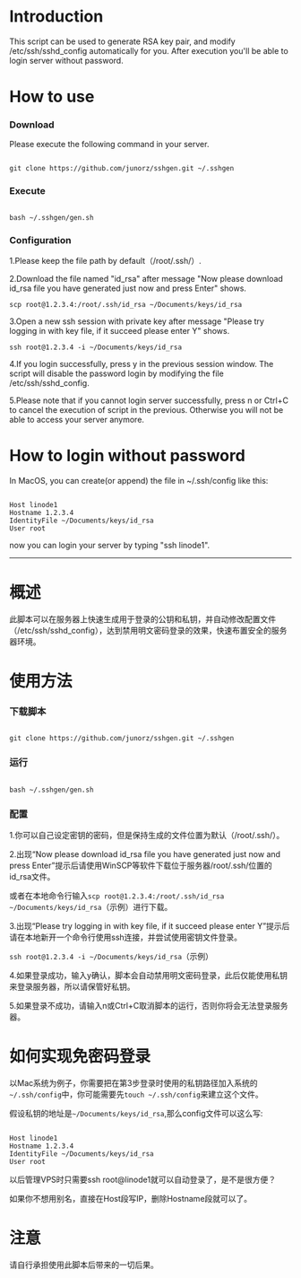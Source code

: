 <h1>Introduction</h1>
This script can be used to generate RSA key pair, and modify /etc/ssh/sshd_config automatically for you.
After execution you'll be able to login server without password.

<h1>How to use</h1>
<h3>Download</h3>
Please execute the following command in your server.
<pre><code>
git clone https://github.com/junorz/sshgen.git ~/.sshgen
</code></pre>

<h3>Execute</h3>
<pre><code>
bash ~/.sshgen/gen.sh
</code></pre>

<h3>Configuration</h3>
<p>1.Please keep the file path by default（/root/.ssh/）.</p>
<p>2.Download the file named "id_rsa" after message "Now please download id_rsa file you have generated just now and press Enter" shows.</p>
<p><code>scp root@1.2.3.4:/root/.ssh/id_rsa ~/Documents/keys/id_rsa</code></p>
<p>3.Open a new ssh session with private key after message "Please try logging in with key file, if it succeed please enter Y" shows.</p>
<p><code>ssh root@1.2.3.4 -i ~/Documents/keys/id_rsa</code></p>
<p>4.If you login successfully, press y in the previous session window. The script will disable the password login by modifying the file /etc/ssh/sshd_config.</p>
<p>5.Please note that if you cannot login server successfully, press n or Ctrl+C to cancel the execution of script in the previous. Otherwise you will not be able to access your server anymore.</p>

<h1>How to login without password</h1>
<p>In MacOS, you can create(or append) the file in ~/.ssh/config like this:</p>
<pre><code>
Host linode1
Hostname 1.2.3.4
IdentityFile ~/Documents/keys/id_rsa
User root
</code></pre>
now you can login your server by typing "ssh linode1".

---

<h1>概述</h1>
此脚本可以在服务器上快速生成用于登录的公钥和私钥，并自动修改配置文件（/etc/ssh/sshd_config），达到禁用明文密码登录的效果，快速布置安全的服务器环境。

<h1>使用方法</h1>
<h3>下载脚本</h3>
<pre><code>
git clone https://github.com/junorz/sshgen.git ~/.sshgen
</code></pre>

<h3>运行</h3>
<pre><code>
bash ~/.sshgen/gen.sh
</code></pre>

<h3>配置</h3>
<p>1.你可以自己设定密钥的密码，但是保持生成的文件位置为默认（/root/.ssh/）。</p>
<p>2.出现“Now please download id_rsa file you have generated just now and press Enter”提示后请使用WinSCP等软件下载位于服务器/root/.ssh/位置的id_rsa文件。</p>
<p> 或者在本地命令行输入<code>scp root@1.2.3.4:/root/.ssh/id_rsa ~/Documents/keys/id_rsa</code>（示例）进行下载。</p>
<p>3.出现“Please try logging in with key file, if it succeed please enter Y”提示后请在本地新开一个命令行使用ssh连接，并尝试使用密钥文件登录。</p>
<p><code>ssh root@1.2.3.4 -i ~/Documents/keys/id_rsa</code>（示例）</p>
<p>4.如果登录成功，输入y确认，脚本会自动禁用明文密码登录，此后仅能使用私钥来登录服务器，所以请保管好私钥。</p>
<p>5.如果登录不成功，请输入n或Ctrl+C取消脚本的运行，否则你将会无法登录服务器。</p>

<h1>如何实现免密码登录</h1>
<p>以Mac系统为例子，你需要把在第3步登录时使用的私钥路径加入系统的<code>~/.ssh/config</code>中，你可能需要先<code>touch ~/.ssh/config</code>来建立这个文件。</p>
<p>假设私钥的地址是<code>~/Documents/keys/id_rsa</code>,那么config文件可以这么写:</p>
<pre><code>
Host linode1
Hostname 1.2.3.4
IdentityFile ~/Documents/keys/id_rsa
User root
</code></pre>
<p>以后管理VPS时只需要ssh root@linode1就可以自动登录了，是不是很方便？</p>
<p>如果你不想用别名，直接在Host段写IP，删除Hostname段就可以了。</p>

<h1>注意</h1>
请自行承担使用此脚本后带来的一切后果。
